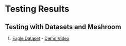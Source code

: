 # Testing Results

## Testing with Datasets and Meshroom
1. [Eagle Dataset](https://support.pix4d.com/hc/en-us/articles/360000235126) - [Demo Video](https://youtu.be/RUjHu1pxIZw)
